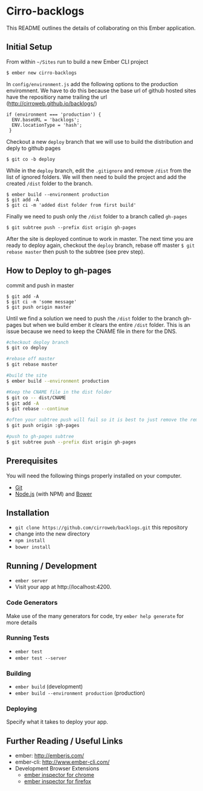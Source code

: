 # Cirro-backlogs

This README outlines the details of collaborating on this Ember application.

## Initial Setup

From within `~/Sites` run to build a new Ember CLI project
```
$ ember new cirro-backlogs
```

In `config/environment.js` add the following options to the production enviromnent. We have to do this because the base url of github hosted sites have the repositiory name trailing the url (http://cirroweb.github.io/backlogs/)
```
if (environment === 'production') {
  ENV.baseURL = 'backlogs';
  ENV.locationType = 'hash';
 }
```

Checkout a new `deploy` branch that we will use to build the distribution and deply to github pages
```
$ git co -b deploy
```

While in the `deploy` branch, edit the `.gitignore` and remove `/dist`  from the list of ignored folders. We will then need to build the project and add the created `/dist` folder to the branch. 
```
$ ember build --environment production
$ git add -A
$ git ci -m 'added dist folder from first build'
```

Finally we need to push only the `/dist` folder to a branch called `gh-pages`
```
$ git subtree push --prefix dist origin gh-pages
```

After the site is deployed continue to work in master. The next time you are ready to deploy again, checkout the `deploy` branch, rebase off master `$ git rebase master` then push to the subtree (see prev step).

## How to Deploy to gh-pages

commit and push in master
```
$ git add -A
$ git ci -m 'some message'
$ git push origin master
```
Until we find a solution we need to push the `/dist` folder to the branch gh-pages but when we build ember it clears the entire `/dist` folder. This is an issue because we need to keep the CNAME file in there for the DNS. 

```bash
#checkout deploy branch
$ git co deploy 

#rebase off master
$ git rebase master

#build the site
$ ember build --environment production

#Keep the CNAME file in the dist folder
$ git co -- dist/CNAME
$ git add -A
$ git rebase --continue

#often your subtree push will fail so it is best to just remove the remote branch before pushing
$ git push origin :gh-pages

#push to gh-pages subtree
$ git subtree push --prefix dist origin gh-pages 
```

## Prerequisites

You will need the following things properly installed on your computer.

* [Git](http://git-scm.com/)
* [Node.js](http://nodejs.org/) (with NPM) and [Bower](http://bower.io/)

## Installation

* `git clone https://github.com/cirroweb/backlogs.git` this repository
* change into the new directory
* `npm install`
* `bower install`

## Running / Development

* `ember server`
* Visit your app at http://localhost:4200.

### Code Generators

Make use of the many generators for code, try `ember help generate` for more details

### Running Tests

* `ember test`
* `ember test --server`

### Building

* `ember build` (development)
* `ember build --environment production` (production)

### Deploying

Specify what it takes to deploy your app.

## Further Reading / Useful Links

* ember: http://emberjs.com/
* ember-cli: http://www.ember-cli.com/
* Development Browser Extensions
  * [ember inspector for chrome](https://chrome.google.com/webstore/detail/ember-inspector/bmdblncegkenkacieihfhpjfppoconhi)
  * [ember inspector for firefox](https://addons.mozilla.org/en-US/firefox/addon/ember-inspector/)

